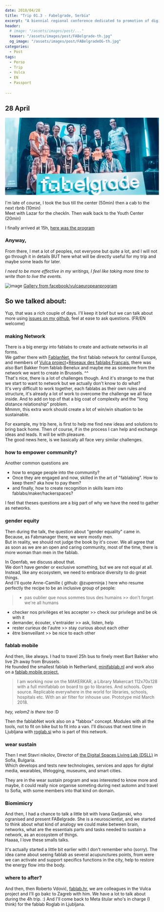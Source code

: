 ```yaml
---
date: 2018/04/28
title: "Trip 01.3 - Fabelgrade, Serbia"
excerpt: "A biennial regional conference dedicated to promotion of digital fabrication and fab lab concept"
header:
  # image: "/assets/images/post/..."
  teaser: "/assets/images/post/FABelgrade-th.jpg"
  og_image: "/assets/images/post/FABelgradeOG-th.jpg"
categories:
  - Post
tags:
  - Perso
  - Trip
  - Vulca
  - EN
  - Passport

---
```


## 28 April
![teamFab](/assets/images/post/FABelgradeOG-th.jpg)

I'm late of course, I took the bus till the center (50min) then a cab to the next rbnb (10min)   
Meet with Lazar for the checkIn. Then walk back to the Youth Center (20min)  

I finally arrived at 15h, [here was the program](http://www.fabelgrade.io/program/)

### Anyway,
From there, I met a lot of peoples, not everyone but quite a lot, and I will not go through it in details BUT here what will be directly useful for my trip and maybe some leads for later.  

_I need to be more effective in my writings, I feel like taking more time to write than to live the events._  

![image](https://user-images.githubusercontent.com/12049360/39641649-500f907a-4fcf-11e8-9c99-34f5a763d022.png)
[Gallery from facebook/vulcaeuropeanprogram](https://www.facebook.com/pg/vulcaeuropeanprogram/photos/?tab=album&album_id=1836320319721653)

## So we talked about:
Yup, that was a rich couple of days. I'll keep it brief but we can talk about more using [issues on my github](https://github.com/nicolasdb/nicolasdb.github.io/issues/), feel at ease to ask questions. (FR/EN welcome)
### making Network
There is a big energy into fablabs to create and activate networks in all forms.  
We gather there with [FablanNet](http://www.interreg-central.eu/Content.Node/FabLabNet.html), the first fablab network for central Europe, and members of [Vulca project](vulca.eu)+[Réseaux des fablabs Français](http://www.fablab.fr/), there was also Bart Bakker from fablab Benelux and maybe me as someone from the network we want to create in Brussels. ^^  
That's nice, there is a lot of challenges though. And it's strange to me that we start to want to network but we actually don't know to do what?  
It's very difficult to work together, each fablabs as their own rules and structure, it's already a lot of work to overcome the challenge we all face inside. And to add on top of that a big coat of complexity and the "long distance relationship" problem.   
Mmmm, this extra work should create a lot of win/win situation to be sustainable.  

For example, my trip here, is first to help me find new ideas and solutions to bring back home. Then of course, if in the process I can help and exchange ideas and leads. It will be with pleasure.  
The good news here, is we basically all face very similar challenges.

### how to empower community?
Another common questions are   
- how to engage people into the community?
- Once they are engaged and now, skilled in the art of "fablabing". How to keep them? aka how to pay them?
- and finally, how to create recognition in skills learn into fablabs/maker/hackerspaces?

I feel that theses questions are a big part of why we have the need to gather as networks.

### gender equity
Then during the talk, the question about "gender equality" came in. Because, as Fabmanager there, we were mostly men.  
But in reality, we should not judge the book by it's cover. We all agree that as soon as we are an open and caring community, most of the time, there is more woman than men in the fablab.

In Openfab, we discuss about that.  
We don't have gender or exclusive something, but we are not equal at all. Instead, like any ecosystem, we need to embrace diversity to do great things.  
And I'll quote Anne-Camille ( github: @zuperninja ) here who resume perfectly the recipe to be an inclusive group of people:
>- pas oublier que nous sommes tous des humains    >> don't forget we're all humans
- checker nos privilèges et les accepter  >> check our privilege and be ok with it
- demander, écouter, s'entraider  >> ask, listen, help
- rester curieux de l'autre  >> stay curious about each other
- être bienveillant  >> be nice to each other


### fablab mobile
And then, like always. I had to travel 25h bus to finely meet Bart Bakker who live 2h away from Brussels.  
He founded the smallest fablab in Netherland, [minifablab.nl](http://www.minifablab.nl/) and work also on a [fablab mobile project.](http://www.minifablab.nl/trikes-and-bikes/)  
> I am working now on the MAKERKAR, a Library Makercart 112x70x128 with a full minifablab on board to go to libraries. And schools. Open source. Replicable everywhere in the world for libraries, schools, hospitals etc. With an air filter for inhouse use. Prototype mid March 2018.

_hey, velom2 is there too_ :D

Then the fablabNet work also on a "fabbox" concept. Modules with all the tools, not to fit on bike but to fit into a van. I'll discuss that next time in Ljubljana with [roglab.si](http://roglab.si/en) who is part of this network.

### wear sustain
Then I met Stavri nikolov, Director of [the Digital Spaces Living Lab (DSLL)](http://www.digitalspaces.info/) in Sofia, Bulgaria.  
Which develops and tests new technologies, services and apps for digital media, wearables, lifelogging, museums, and smart cities.

They are in the wear sustain program and was interested to know more and maybe, it could really nice organise someting during next automn and travel to Sofia, with some members into that kind on domain.  

### Biomimicry
And then, I had a chance to talk a little bit with Ivana Gadjanski, who ogranised and present FABelgrade. She is a neuroscientist, and we started to think about what kind of analogy we could make between brain, networks, what are the essentials parts and tasks needed to sustain a network, as an ecosystem of things.  
Haaaa, I love these smalls talks.  

It's actually started a little bit earlier with I don't remember who (sorry). The idea came about seeing fablab as several acupunctures points, from were we can activate and support specifics functions in the city, help to restore the energy flow into the body.     

### where to after?
And then, then Roberto Vdović, [fablab.hr](fablab.hr), we are colleagues in the Vulca project and I'll go bakc to Zagreb with him. We have a lot to talk about during the 4h trip. :)
And I'll come back to Meta štular who's in charge (I think) for the fablab Roglab in Ljubljana.

